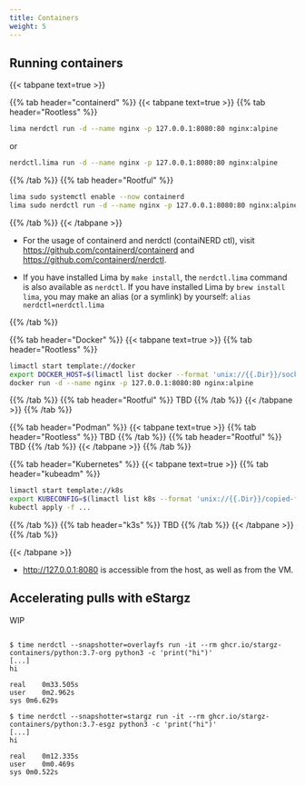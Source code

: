 ```yaml
---
title: Containers
weight: 5
---
```


## Running containers
{{< tabpane text=true >}}

{{% tab header="containerd" %}}
{{< tabpane text=true >}}
{{% tab header="Rootless" %}}
```bash
lima nerdctl run -d --name nginx -p 127.0.0.1:8080:80 nginx:alpine
```

or

```bash
nerdctl.lima run -d --name nginx -p 127.0.0.1:8080:80 nginx:alpine
```
{{% /tab %}}
{{% tab header="Rootful" %}}
```bash
lima sudo systemctl enable --now containerd
lima sudo nerdctl run -d --name nginx -p 127.0.0.1:8080:80 nginx:alpine
```
{{% /tab %}}
{{< /tabpane >}}

- For the usage of containerd and nerdctl (contaiNERD ctl), visit <https://github.com/containerd/containerd>
and <https://github.com/containerd/nerdctl>.

- If you have installed Lima by `make install`, the `nerdctl.lima` command is also available as `nerdctl`.
  If you have installed Lima by `brew install lima`, you may make an alias (or a symlink) by yourself:
  `alias nerdctl=nerdctl.lima`

{{% /tab %}}

{{% tab header="Docker" %}}
{{< tabpane text=true >}}
{{% tab header="Rootless" %}}
```bash
limactl start template://docker
export DOCKER_HOST=$(limactl list docker --format 'unix://{{.Dir}}/sock/docker.sock')
docker run -d --name nginx -p 127.0.0.1:8080:80 nginx:alpine
```
{{% /tab %}}
{{% tab header="Rootful" %}}
TBD
{{% /tab %}}
{{< /tabpane >}}
{{% /tab %}}

{{% tab header="Podman" %}}
{{< tabpane text=true >}}
{{% tab header="Rootless" %}}
TBD
{{% /tab %}}
{{% tab header="Rootful" %}}
TBD
{{% /tab %}}
{{< /tabpane >}}
{{% /tab %}}


{{% tab header="Kubernetes" %}}
{{< tabpane text=true >}}
{{% tab header="kubeadm" %}}
```bash
limactl start template://k8s
export KUBECONFIG=$(limactl list k8s --format 'unix://{{.Dir}}/copied-from-guest/kubeconfig.yaml')
kubectl apply -f ...
```
{{% /tab %}}
{{% tab header="k3s" %}}
TBD
{{% /tab %}}
{{< /tabpane >}}
{{% /tab %}}

{{< /tabpane >}}

- <http://127.0.0.1:8080> is accessible from the host, as well as from the VM.

## Accelerating pulls with eStargz

WIP

```console

$ time nerdctl --snapshotter=overlayfs run -it --rm ghcr.io/stargz-containers/python:3.7-org python3 -c 'print("hi")'
[...]
hi

real	0m33.505s
user	0m2.962s
sys	0m6.629s
```

```console
$ time nerdctl --snapshotter=stargz run -it --rm ghcr.io/stargz-containers/python:3.7-esgz python3 -c 'print("hi")'
[...]
hi

real	0m12.335s
user	0m0.469s
sys	0m0.522s
```
